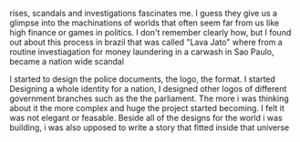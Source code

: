 rises, scandals and investigations fascinates me. I guess they give us a glimpse into the machinations of worlds that often seem far from us like high finance or games in politics. I don't remember clearly how, but I found out about this process in brazil that was called "Lava Jato" where from a routine investiagation for money laundering in a carwash in Sao Paulo, became a nation wide scandal 


I started to design the police documents, the logo, the format. I started Designing a whole identity for a nation, I designed other logos of different government branches such as the the parliament. The more i was thinking about it the more complex and huge the project started becoming. I felt it was not elegant or feasable. Beside all of the designs for the world i was building, i was also upposed to write a story that fitted inside that universe

